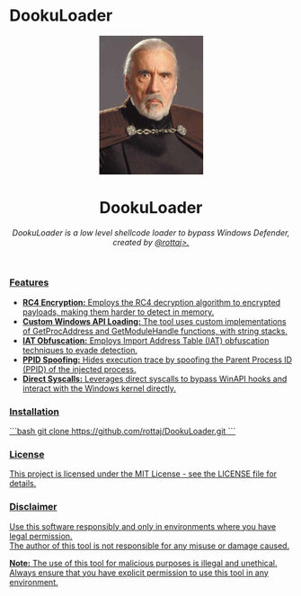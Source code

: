 # DookuLoader
<div align="center">
  <img width="185px" src="assets/savage.png" />
   <h1>DookuLoader</h1>
   <p><i>DookuLoader is a low level shellcode loader to bypass Windows Defender, created by <a href="https://github.com/rottaj">@rottaj>.</i></p>
   <br/>
</div>
<h3>Features</h3>
<ul>
<li><b>RC4 Encryption:</b> Employs the RC4 decryption algorithm to encrypted payloads, making them harder to detect in memory.</li>

<li><b>Custom Windows API Loading:</b> The tool uses custom implementations of GetProcAddress and GetModuleHandle functions, with string stacks.</li>

<li><b>IAT Obfuscation:</b> Employs Import Address Table (IAT) obfuscation techniques to evade detection.</li>

<li><b>PPID Spoofing:</b> Hides execution trace by spoofing the Parent Process ID (PPID) of the injected process.</li>

<li><b>Direct Syscalls:</b> Leverages direct syscalls to bypass WinAPI hooks and interact with the Windows kernel directly.</li>
</ul>

<h3>Installation</h3>
```bash
git clone https://github.com/rottaj/DookuLoader.git
```

<h3>License</h3>
This project is licensed under the MIT License - see the LICENSE file for details.

<h3>Disclaimer</h3>
Use this software responsibly and only in environments where you have legal permission.<br>
The author of this tool is not responsible for any misuse or damage caused.

<b>Note:</b> The use of this tool for malicious purposes is illegal and unethical. Always ensure that you have explicit permission to use this tool in any environment.